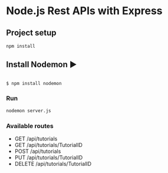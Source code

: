 # Node.js Rest APIs with Express 


## Project setup
```bash
npm install
```
## Install Nodemon ▶

```bash

$ npm install nodemon


```
### Run
```bash
nodemon server.js
```

### Available routes
- GET    /api/tutorials
- GET    /api/tutorials/TutorialID
- POST   /api/tutorials
- PUT    /api/tutorials/TutorialID
- DELETE /api/tutorials/TutorialID

